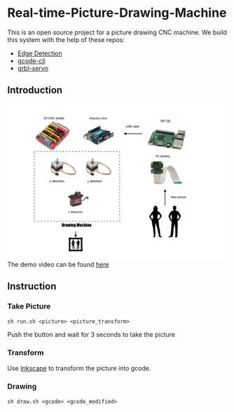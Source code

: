 # Real-time-Picture-Drawing-Machine

This is an open source project for a picture drawing CNC machine.
We build this system with the help of these repos:
+ [Edge Detection](https://github.com/krshrimali/Deep-Learning-based-Edge-Detection)
+ [gcode-cli](https://github.com/hzeller/gcode-cli)
+ [grbl-servo](https://github.com/robottini/grbl-servo)

## Introduction
![architecture](./img/architecture.png)
The demo video can be found [here](https://www.youtube.com/watch?v=XFeANVEaMYw)

## Instruction

### Take Picture
```
sh run.sh <picture> <picture_transform>
```
Push the button and wait for 3 seconds to take the picture

### Transform
Use [Inkscape](https://inkscape.org) to transform the picture into gcode.

### Drawing
```
sh draw.sh <gcode> <gcode_modified>
```
